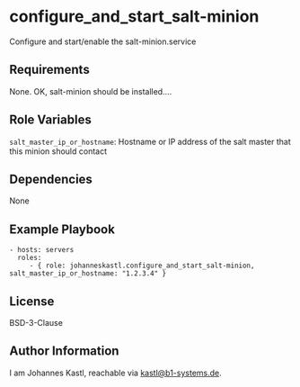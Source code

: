 configure_and_start_salt-minion
=========

Configure and start/enable the salt-minion.service

Requirements
------------

None. OK, salt-minion should be installed....

Role Variables
--------------

`salt_master_ip_or_hostname`: Hostname or IP address of the salt master that this minion should contact

Dependencies
------------

None

Example Playbook
----------------

    - hosts: servers
      roles:
         - { role: johanneskastl.configure_and_start_salt-minion, salt_master_ip_or_hostname: "1.2.3.4" }

License
-------

BSD-3-Clause

Author Information
------------------

I am Johannes Kastl, reachable via kastl@b1-systems.de.
